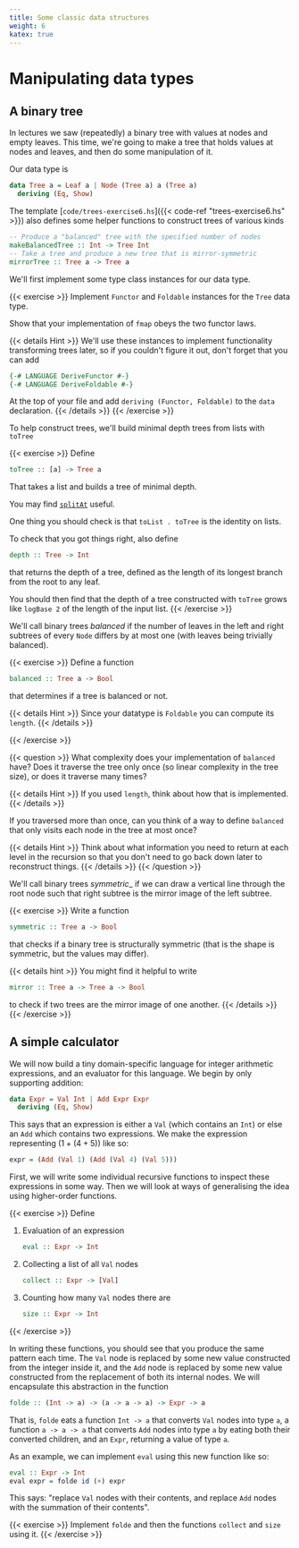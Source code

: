 ```yaml
---
title: Some classic data structures
weight: 6
katex: true
---
```


# Manipulating data types

## A binary tree

In lectures we saw (repeatedly) a binary tree with values at nodes and
empty leaves. This time, we're going to make a tree that holds values
at nodes and leaves, and then do some manipulation of it.

Our data type is

```hs
data Tree a = Leaf a | Node (Tree a) a (Tree a)
  deriving (Eq, Show)
```

The template [`code/trees-exercise6.hs`]({{< code-ref
"trees-exercise6.hs" >}}) also defines some helper functions to
construct trees of various kinds

```hs
-- Produce a "balanced" tree with the specified number of nodes
makeBalancedTree :: Int -> Tree Int
-- Take a tree and produce a new tree that is mirror-symmetric
mirrorTree :: Tree a -> Tree a
```

We'll first implement some type class instances for our data type.

{{< exercise >}}
Implement `Functor` and `Foldable` instances for the `Tree` data type.

Show that your implementation of `fmap` obeys the two functor laws.

{{< details Hint >}}
We'll use these instances to implement functionality transforming
trees later, so if you couldn't figure it out, don't forget that you
can add

```hs
{-# LANGUAGE DeriveFunctor #-}
{-# LANGUAGE DeriveFoldable #-}
```
At the top of your file and add `deriving (Functor, Foldable)` to the
`data` declaration.
{{< /details >}}
{{< /exercise >}}

To help construct trees, we'll build minimal depth trees from lists
with `toTree`

{{< exercise >}}
Define
```hs
toTree :: [a] -> Tree a
```
That takes a list and builds a tree of minimal depth.

You may find
[`splitAt`](https://hackage.haskell.org/package/base-4.14.1.0/docs/Prelude.html#v:splitAt)
useful.

One thing you should check is that `toList . toTree` is the identity
on lists.

To check that you got things right, also define

```hs
depth :: Tree -> Int
```
that returns the depth of a tree, defined as the length of its longest
branch from the root to any leaf.

You should then find that the depth of a tree constructed with
`toTree` grows like `logBase 2` of the length of the input list.
{{< /exercise >}}


We'll call binary trees _balanced_ if the number of leaves in the left
and right subtrees of every `Node` differs by at most one (with leaves
being trivially balanced).

{{< exercise >}}
Define a function
```hs
balanced :: Tree a -> Bool
```
that determines if a tree is balanced or not.

{{< details Hint >}}
Since your datatype is `Foldable` you can compute its `length`.
{{< /details >}}

{{< /exercise >}}

{{< question >}}
What complexity does your implementation of `balanced` have? Does it
traverse the tree only once (so linear complexity in the tree size),
or does it traverse many times?

{{< details Hint >}}
If you used `length`, think about how that is implemented.
{{< /details >}}

If you traversed more than once, can you think of a way to define
`balanced` that only visits each node in the tree at most once?

{{< details Hint >}}
Think about what information you need to return at each level in the
recursion so that you don't need to go back down later to reconstruct
things.
{{< /details >}}
{{< /question >}}


We'll call binary trees _symmetric__ if we can draw a vertical line
through the root node such that right subtree is the mirror image of
the left subtree.

{{< exercise >}}
Write a function
```hs
symmetric :: Tree a -> Bool
```
that checks if a binary tree is structurally symmetric (that is the
shape is symmetric, but the values may differ).

{{< details hint >}}
You might find it helpful to write
```hs
mirror :: Tree a -> Tree a -> Bool
```
to check if two trees are the mirror image of one another.
{{< /details >}}
{{< /exercise >}}

## A simple calculator


We will now build a tiny domain-specific language for integer
arithmetic expressions, and an evaluator for this language. We begin
by only supporting addition:

```hs
data Expr = Val Int | Add Expr Expr
  deriving (Eq, Show)
```
This says that an expression is either a `Val` (which contains
an `Int`) or else an `Add` which contains two expressions.
We make the expression representing $(1 + (4 + 5))$ like so:
```hs
expr = (Add (Val 1) (Add (Val 4) (Val 5)))
```

First, we will write some individual recursive functions to inspect
these expressions in some way. Then we will look at ways of
generalising the idea using higher-order functions.

{{< exercise >}}
Define
1. Evaluation of an expression
   ```hs
   eval :: Expr -> Int
   ```
2. Collecting a list of all `Val` nodes
   ```hs
   collect :: Expr -> [Val]
   ```
3. Counting how many `Val` nodes there are
   ```hs
   size :: Expr -> Int
   ```
{{< /exercise >}}

In writing these functions, you should see that you produce the same
pattern each time. The `Val` node is replaced by some new value
constructed from the integer inside it, and the `Add` node is
replaced by some new value constructed from the replacement of both
its internal nodes. We will encapsulate this abstraction in the
function
```hs
folde :: (Int -> a) -> (a -> a -> a) -> Expr -> a
```
That is, `folde` eats a function `Int -> a` that converts `Val`
nodes into type `a`, a function `a -> a -> a` that
converts `Add` nodes into type `a` by eating both their
converted children, and an `Expr`, returning a value of type
`a`.

As an example, we can implement `eval` using this new function
like so:
```hs
eval :: Expr -> Int
eval expr = folde id (+) expr
```
This says: "replace `Val` nodes with their contents, and replace
`Add` nodes with the summation of their contents".

{{< exercise >}}
Implement `folde` and then the functions `collect` and `size` using it.
{{< /exercise >}}
